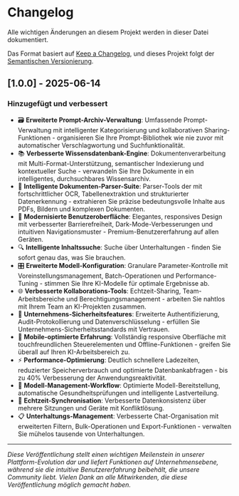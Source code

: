 # Changelog

Alle wichtigen Änderungen an diesem Projekt werden in dieser Datei dokumentiert.

Das Format basiert auf [Keep a Changelog](https://keepachangelog.com/en/1.1.0/),
und dieses Projekt folgt der [Semantischen Versionierung](https://semver.org/spec/v2.0.0.html).

## [1.0.0] - 2025-06-14

### Hinzugefügt und verbessert

- 🗃️ **Erweiterte Prompt-Archiv-Verwaltung**: Umfassende Prompt-Verwaltung mit intelligenter Kategorisierung und kollaborativen Sharing-Funktionen - organisieren Sie Ihre Prompt-Bibliothek wie nie zuvor mit automatischer Verschlagwortung und Suchfunktionalität.
- 📚 **Verbesserte Wissensdatenbank-Engine**: Dokumentenverarbeitung mit Multi-Format-Unterstützung, semantischer Indexierung und kontextueller Suche - verwandeln Sie Ihre Dokumente in ein intelligentes, durchsuchbares Wissensarchiv.
- 🔧 **Intelligente Dokumenten-Parser-Suite**: Parser-Tools der mit fortschrittlicher OCR, Tabellenextraktion und strukturierter Datenerkennung - extrahieren Sie präzise bedeutungsvolle Inhalte aus PDFs, Bildern und komplexen Dokumenten.
- 🎨 **Modernisierte Benutzeroberfläche**: Elegantes, responsives Design mit verbesserter Barrierefreiheit, Dark-Mode-Verbesserungen und intuitiven Navigationsmuster - Premium-Benutzererfahrung auf allen Geräten.
- 🔍 **Intelligente Inhaltssuche**: Suche über Unterhaltungen - finden Sie sofort genau das, was Sie brauchen.
- 🎛️ **Erweiterte Modell-Konfiguration**: Granulare Parameter-Kontrolle mit Voreinstellungsmanagement, Batch-Operationen und Performance-Tuning - stimmen Sie Ihre KI-Modelle für optimale Ergebnisse ab.
- 🌐 **Verbesserte Kollaborations-Tools**: Echtzeit-Sharing, Team-Arbeitsbereiche und Berechtigungsmanagement - arbeiten Sie nahtlos mit Ihrem Team an KI-Projekten zusammen.
- 🔐 **Unternehmens-Sicherheitsfeatures**: Erweiterte Authentifizierung, Audit-Protokollierung und Datenverschlüsselung - erfüllen Sie Unternehmens-Sicherheitsstandards mit Vertrauen.
- 📱 **Mobile-optimierte Erfahrung**: Vollständig responsive Oberfläche mit touchfreundlichen Steuerelementen und Offline-Funktionen - greifen Sie überall auf Ihren KI-Arbeitsbereich zu.
- ⚡ **Performance-Optimierung**: Deutlich schnellere Ladezeiten, reduzierter Speicherverbrauch und optimierte Datenbankabfragen - bis zu 40% Verbesserung der Anwendungsreaktivität.
- 🎯 **Modell-Management-Workflow**: Optimierte Modell-Bereitstellung, automatische Gesundheitsprüfungen und intelligente Lastverteilung.
- 🔄 **Echtzeit-Synchronisation**: Verbesserte Datenkonsistenz über mehrere Sitzungen und Geräte mit Konfliktlösung.
- 📋 **Unterhaltungs-Management**: Verbesserte Chat-Organisation mit erweiterten Filtern, Bulk-Operationen und Export-Funktionen - verwalten Sie mühelos tausende von Unterhaltungen.

---

*Diese Veröffentlichung stellt einen wichtigen Meilenstein in unserer Plattform-Evolution dar und liefert Funktionen auf Unternehmensebene, während sie die intuitive Benutzererfahrung beibehält, die unsere Community liebt. Vielen Dank an alle Mitwirkenden, die diese Veröffentlichung möglich gemacht haben.*

